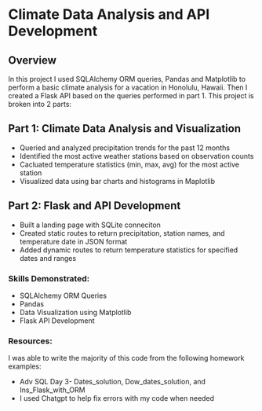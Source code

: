 # Climate Data Analysis and API Development

## Overview
 In this project I used SQLAlchemy ORM queries, Pandas and Matplotlib to perform a basic climate analysis for a vacation in Honolulu, Hawaii. Then I created a Flask API based on the queries performed in part 1. This project is broken into 2 parts:

## Part 1: Climate Data Analysis and Visualization
* Queried and analyzed precipitation trends for the past 12 months
* Identified the most active weather stations based on observation counts
* Cacluated temperature statistics (min, max, avg) for the most active station
* Visualized data using bar charts and histograms in Maplotlib

## Part 2: Flask and API Development
* Built a landing page  with SQLite conneciton
* Created static routes to return precipitation, station names, and temperature date in JSON format
* Added dynamic routes to return temperature statistics for specified dates and ranges

### Skills Demonstrated: 
* SQLAlchemy ORM Queries
* Pandas 
* Data Visualization using Matplotlib
* Flask API Development


### Resources:
I was able to write the majority of this code from the following homework examples:
* Adv SQL Day 3- Dates_solution, Dow_dates_solution, and Ins_Flask_with_ORM
* I used Chatgpt to help fix errors with my code when needed